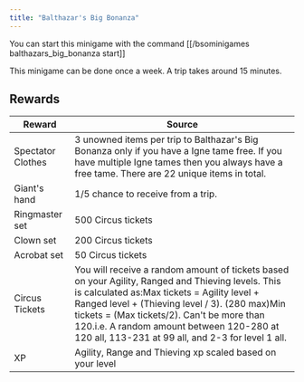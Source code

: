 ```yaml
---
title: "Balthazar's Big Bonanza"
---
```


You can start this minigame with the command [[/bsominigames balthazars_big_bonanza start]]

This minigame can be done once a week. A trip takes around 15 minutes.

## Rewards

| Reward            | Source                                                                                                                                                                                                                                                                                                                                              |
| ----------------- | --------------------------------------------------------------------------------------------------------------------------------------------------------------------------------------------------------------------------------------------------------------------------------------------------------------------------------------------------- |
| Spectator Clothes | 3 unowned items per trip to Balthazar's Big Bonanza only if you have a Igne tame free. If you have multiple Igne tames then you always have a free tame. There are 22 unique items in total.                                                                                                                                                        |
| Giant's hand      | 1/5 chance to receive from a trip.                                                                                                                                                                                                                                                                                                                  |
| Ringmaster set    | 500 Circus tickets                                                                                                                                                                                                                                                                                                                                  |
| Clown set         | 200 Circus tickets                                                                                                                                                                                                                                                                                                                                  |
| Acrobat set       | 50 Circus tickets                                                                                                                                                                                                                                                                                                                                   |
| Circus Tickets    | You will receive a random amount of tickets based on your Agility, Ranged and Thieving levels. This is calculated as:Max tickets = Agility level + Ranged level + (Thieving level / 3). (280 max)Min tickets = (Max tickets/2). Can't be more than 120.i.e. A random amount between 120-280 at 120 all, 113-231 at 99 all, and 2-3 for level 1 all. |
| XP                | Agility, Range and Thieving xp scaled based on your level                                                                                                                                                                                                                                                                                           |
